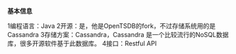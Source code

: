 **基本信息**

1编程语言：Java
2开源：是，他是OpenTSDB的fork，不过存储系统用的是Cassandra
3存储方案：Cassandra，Cassandra 是一个比较流行的NoSQL数据库，很多开源软件基于此数据库。
4接口：Restful API

